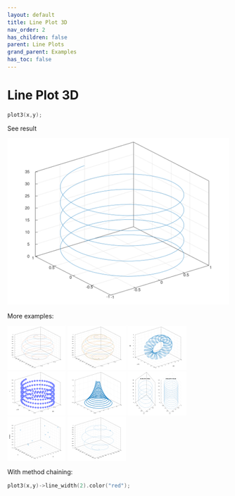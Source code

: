 ```yaml
---
layout: default
title: Line Plot 3D
nav_order: 2
has_children: false
parent: Line Plots
grand_parent: Examples
has_toc: false
---
```

# Line Plot 3D

```cpp
plot3(x,y);
```


See result
    
[![example_plot3_1](../line_plot/plot3/plot3_1.svg)](https://github.com/alandefreitas/matplotplusplus/blob/master/examples/line_plot/plot3/plot3_1.cpp)

More examples:
    
[![example_plot3_2](../line_plot/plot3/plot3_2_thumb.png)](https://github.com/alandefreitas/matplotplusplus/blob/master/examples/line_plot/plot3/plot3_2.cpp)  [![example_plot3_3](../line_plot/plot3/plot3_3_thumb.png)](https://github.com/alandefreitas/matplotplusplus/blob/master/examples/line_plot/plot3/plot3_3.cpp)  [![example_plot3_4](../line_plot/plot3/plot3_4_thumb.png)](https://github.com/alandefreitas/matplotplusplus/blob/master/examples/line_plot/plot3/plot3_4.cpp)  [![example_plot3_5](../line_plot/plot3/plot3_5_thumb.png)](https://github.com/alandefreitas/matplotplusplus/blob/master/examples/line_plot/plot3/plot3_5.cpp)  [![example_plot3_7](../line_plot/plot3/plot3_7_thumb.png)](https://github.com/alandefreitas/matplotplusplus/blob/master/examples/line_plot/plot3/plot3_7.cpp)  [![example_plot3_8](../line_plot/plot3/plot3_8_thumb.png)](https://github.com/alandefreitas/matplotplusplus/blob/master/examples/line_plot/plot3/plot3_8.cpp)  [![example_plot3_9](../line_plot/plot3/plot3_9_thumb.png)](https://github.com/alandefreitas/matplotplusplus/blob/master/examples/line_plot/plot3/plot3_9.cpp)  [![example_plot3_10](../line_plot/plot3/plot3_10_thumb.png)](https://github.com/alandefreitas/matplotplusplus/blob/master/examples/line_plot/plot3/plot3_10.cpp)


With method chaining:

```cpp
plot3(x,y)->line_width(2).color("red");
```




<!-- Generated with mdsplit: https://github.com/alandefreitas/mdsplit -->
